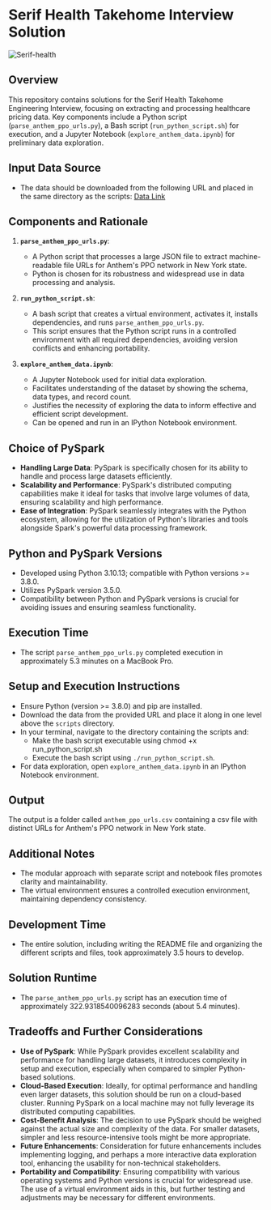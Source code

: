 # Serif Health Takehome Interview Solution
![Serif-health](https://uploads-ssl.webflow.com/629960d31b962ee85307efd1/6299618d1c0944fec6070f8e_SH-Logo-Black.png)

## Overview

This repository contains solutions for the Serif Health Takehome Engineering Interview, focusing on extracting and processing healthcare pricing data. Key components include a Python script (`parse_anthem_ppo_urls.py`), a Bash script (`run_python_script.sh`) for execution, and a Jupyter Notebook (`explore_anthem_data.ipynb`) for preliminary data exploration.

## Input Data Source

- The data should be downloaded from the following URL and placed in the same directory as the scripts:
  [Data Link](https://antm-pt-prod-dataz-nogbd-nophi-us-east1.s3.amazonaws.com/anthem/2024-01-01_anthem_index.json.gz)

## Components and Rationale

1. **`parse_anthem_ppo_urls.py`**:
   - A Python script that processes a large JSON file to extract machine-readable file URLs for Anthem's PPO network in New York state.
   - Python is chosen for its robustness and widespread use in data processing and analysis.

2. **`run_python_script.sh`**:
   - A bash script that creates a virtual environment, activates it, installs dependencies, and runs `parse_anthem_ppo_urls.py`.
   - This script ensures that the Python script runs in a controlled environment with all required dependencies, avoiding version conflicts and enhancing portability.

3. **`explore_anthem_data.ipynb`**:
   - A Jupyter Notebook used for initial data exploration.
   - Facilitates understanding of the dataset by showing the schema, data types, and record count.
   - Justifies the necessity of exploring the data to inform effective and efficient script development.
   - Can be opened and run in an IPython Notebook environment.

## Choice of PySpark

- **Handling Large Data**: PySpark is specifically chosen for its ability to handle and process large datasets efficiently.
- **Scalability and Performance**: PySpark's distributed computing capabilities make it ideal for tasks that involve large volumes of data, ensuring scalability and high performance.
- **Ease of Integration**: PySpark seamlessly integrates with the Python ecosystem, allowing for the utilization of Python's libraries and tools alongside Spark's powerful data processing framework.

## Python and PySpark Versions

- Developed using Python 3.10.13; compatible with Python versions >= 3.8.0.
- Utilizes PySpark version 3.5.0.
- Compatibility between Python and PySpark versions is crucial for avoiding issues and ensuring seamless functionality.

## Execution Time

- The script `parse_anthem_ppo_urls.py` completed execution in approximately 5.3 minutes on a MacBook Pro.

## Setup and Execution Instructions

- Ensure Python (version >= 3.8.0) and pip are installed.
- Download the data from the provided URL and place it along in one level above the `scripts` directory.
- In your terminal, navigate to the directory containing the scripts and:
   - Make the bash script executable using chmod +x run_python_script.sh
   - Execute the bash script using `./run_python_script.sh`.
- For data exploration, open `explore_anthem_data.ipynb` in an IPython Notebook environment.

## Output

The output is a folder called `anthem_ppo_urls.csv` containing a csv file with distinct URLs for Anthem's PPO network in New York state.

## Additional Notes

- The modular approach with separate script and notebook files promotes clarity and maintainability.
- The virtual environment ensures a controlled execution environment, maintaining dependency consistency.

## Development Time

- The entire solution, including writing the README file and organizing the different scripts and files, took approximately 3.5 hours to develop.

## Solution Runtime

- The `parse_anthem_ppo_urls.py` script has an execution time of approximately 322.9318540096283 seconds (about 5.4 minutes).

## Tradeoffs and Further Considerations

- **Use of PySpark**: While PySpark provides excellent scalability and performance for handling large datasets, it introduces complexity in setup and execution, especially when compared to simpler Python-based solutions.
- **Cloud-Based Execution**: Ideally, for optimal performance and handling even larger datasets, this solution should be run on a cloud-based cluster. Running PySpark on a local machine may not fully leverage its distributed computing capabilities.
- **Cost-Benefit Analysis**: The decision to use PySpark should be weighed against the actual size and complexity of the data. For smaller datasets, simpler and less resource-intensive tools might be more appropriate.
- **Future Enhancements**: Consideration for future enhancements includes implementing logging, and perhaps a more interactive data exploration tool, enhancing the usability for non-technical stakeholders.
- **Portability and Compatibility**: Ensuring compatibility with various operating systems and Python versions is crucial for widespread use. The use of a virtual environment aids in this, but further testing and adjustments may be necessary for different environments.
